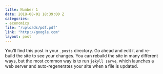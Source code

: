 ```yaml
---
title: Number 1
date: 2018-08-01 18:39:00 Z
categories:
- economics
file: "/uploads/pdf.pdf"
link: "http://google.com"
layout: post
---
```


You’ll find this post in your `_posts` directory. Go ahead and edit it and re-build the site to see your changes. You can rebuild the site in many different ways, but the most common way is to run `jekyll serve`, which launches a web server and auto-regenerates your site when a file is updated.

[jekyll-gh]:   https://github.com/jekyll/jekyll
[jekyll-talk]: https://talk.jekyllrb.com/
